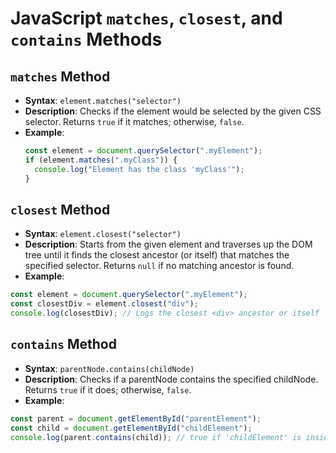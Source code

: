# JavaScript `matches`, `closest`, and `contains` Methods

## `matches` Method
- **Syntax**: `element.matches("selector")`
- **Description**: Checks if the element would be selected by the given CSS selector. Returns `true` if it matches; otherwise, `false`.
- **Example**:
  ```js
  const element = document.querySelector(".myElement");
  if (element.matches(".myClass")) {
    console.log("Element has the class 'myClass'");
  }
  ```

## `closest` Method
- **Syntax**: `element.closest("selector")`
- **Description**: Starts from the given element and traverses up the DOM tree until it finds the closest ancestor (or itself) that matches the specified selector. Returns `null` if no matching ancestor is found.
- **Example**:
```js
const element = document.querySelector(".myElement");
const closestDiv = element.closest("div");
console.log(closestDiv); // Logs the closest <div> ancestor or itself
```

## `contains` Method
- **Syntax**: `parentNode.contains(childNode)`
- **Description**: Checks if a parentNode contains the specified childNode. Returns `true` if it does; otherwise, `false`.
- **Example**:
```js
const parent = document.getElementById("parentElement");
const child = document.getElementById("childElement");
console.log(parent.contains(child)); // true if 'childElement' is inside 'parentElement'
```